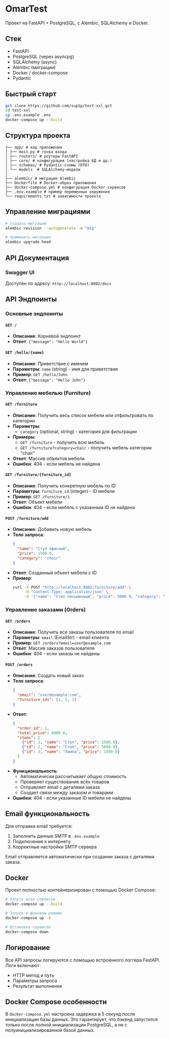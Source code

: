 # OmarTest

Проект на FastAPI + PostgreSQL, с Alembic, SQLAlchemy и Docker.

## Стек

- FastAPI
- PostgreSQL (через asyncpg)
- SQLAlchemy (async)
- Alembic (миграции)
- Docker / docker-compose
- Pydantic

##  Быстрый старт

```bash
git clone https://github.com/sup1p/test-xxl.git
cd test-xxl
cp .env.example .env
docker-compose up --build
```

##  Структура проекта

```
├── app/ # код приложения
│ ├── main.py # точка входа
│ ├── routers/ # роутеры FastAPI
│ ├── core/ # конфигурации (настройка БД и др.)
│ ├── schemas/ # Pydantic-схемы (DTO)
│ └── models  # SQLAlchemy-модели
│
├── alembic/ # миграции Alembic
├── Dockerfile # Docker-образ приложения
├── docker-compose.yml # конфигурация Docker-сервисов
├── .env.example # пример переменных окружения
└── requirements.txt # зависимости проекта
```

##  Управление миграциями

```bash
# создать миграцию
alembic revision --autogenerate -m "msg"

# применить миграции
alembic upgrade head
```

##  API Документация

### Swagger UI
Доступен по адресу: `http://localhost:8002/docs`

##  API Эндпоинты

### Основные эндпоинты

#### `GET /`
- **Описание**: Корневой эндпоинт
- **Ответ**: `{"message": "Hello World"}`

#### `GET /hello/{name}`
- **Описание**: Приветствие с именем
- **Параметры**: `name` (string) - имя для приветствия
- **Пример**: `GET /hello/John`
- **Ответ**: `{"message": "Hello John"}`

### Управление мебелью (Furniture)

#### `GET /furniture`
- **Описание**: Получить весь список мебели или отфильтровать по категории
- **Параметры**: 
  - `category` (optional, string) - категория для фильтрации
- **Примеры**:
  - `GET /furniture` - получить всю мебель
  - `GET /furniture?category=chair` - получить мебель категории "chair"
- **Ответ**: Массив объектов мебели
- **Ошибки**: 404 - если мебель не найдена

#### `GET /furniture/{furniture_id}`
- **Описание**: Получить конкретную мебель по ID
- **Параметры**: `furniture_id` (integer) - ID мебели
- **Пример**: `GET /furniture/1`
- **Ответ**: Объект мебели
- **Ошибки**: 404 - если мебель с указанным ID не найдена

#### `POST /furniture/add`
- **Описание**: Добавить новую мебель
- **Тело запроса**:
  ```json
  {
    "name": "Стул офисный",
    "price": 1500.0,
    "category": "chair"
  }
  ```
- **Ответ**: Созданный объект мебели с ID
- **Пример**: 
  ```bash
  curl -X POST "http://localhost:8002/furniture/add" \
       -H "Content-Type: application/json" \
       -d '{"name": "Стол письменный", "price": 5000.0, "category": "table"}'
  ```

###  Управление заказами (Orders)

#### `GET /orders`
- **Описание**: Получить все заказы пользователя по email
- **Параметры**: `email` (EmailStr) - email клиента
- **Пример**: `GET /orders?email=user@example.com`
- **Ответ**: Массив заказов пользователя
- **Ошибки**: 404 - если заказы не найдены

#### `POST /orders`
- **Описание**: Создать новый заказ
- **Тело запроса**:
  ```json
  {
    "email": "user@example.com",
    "furniture_ids": [1, 2, 3]
  }
  ```
- **Ответ**:
  ```json
  {
    "order_id": 1,
    "total_price": 8000.0,
    "items": [
      {"id": 1, "name": "Стул", "price": 1500.0},
      {"id": 2, "name": "Стол", "price": 5000.0},
      {"id": 3, "name": "Лампа", "price": 1500.0}
    ]
  }
  ```
- **Функциональность**:
  - Автоматически рассчитывает общую стоимость
  - Проверяет существование всех товаров
  - Отправляет email с деталями заказа
  - Создает связи между заказом и товарами
- **Ошибки**: 404 - если указанные ID мебели не найдены

##  Email функциональность

Для отправки email требуется:
1. Заполнить данные SMTP в `.env.example`
2. Подключение к интернету
3. Корректные настройки SMTP сервера

Email отправляется автоматически при создании заказа с деталями заказа.

##  Docker

Проект полностью контейнеризирован с помощью Docker Compose:

```bash
# Запуск всех сервисов
docker-compose up --build

# Запуск в фоновом режиме
docker-compose up -d

# Остановка сервисов
docker-compose down
```

##  Логирование

Все API запросы логируются с помощью встроенного логгера FastAPI. Логи включают:
- HTTP метод и путь
- Параметры запроса
- Результат выполнения

##  Docker Compose особенности

В `docker-compose.yml` настроена задержка в 5 секунд после инициализации базы данных. Это гарантирует, что бэкенд запустится только после полной инициализации PostgreSQL, а не с полуинициализированной базой данных.
